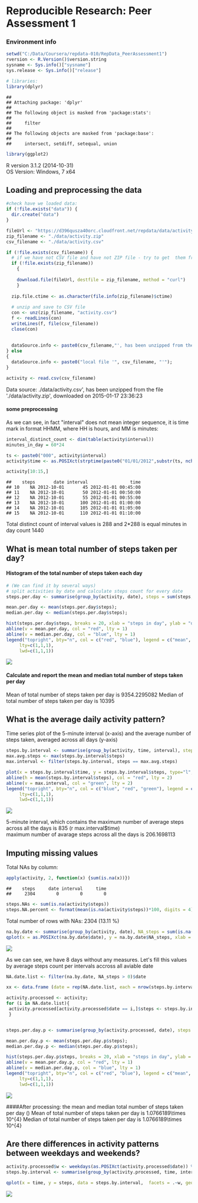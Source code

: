 # Reproducible Research: Peer Assessment 1
### Environment info

```r
setwd("C:/Data/Coursera/repdata-010/RepData_PeerAssessment1")
rversion <- R.Version()$version.string
sysname <- Sys.info()["sysname"]
sys.release <- Sys.info()["release"]

# libraries:
library(dplyr) 
```

```
## 
## Attaching package: 'dplyr'
## 
## The following object is masked from 'package:stats':
## 
##     filter
## 
## The following objects are masked from 'package:base':
## 
##     intersect, setdiff, setequal, union
```

```r
library(ggplot2)
```
R version 3.1.2 (2014-10-31)  
OS Version: Windows, 7 x64

## Loading and preprocessing the data

```r
#check have we loaded data:
if (!file.exists("data")) {     
  dir.create("data")  
}

fileUrl <- "https://d396qusza40orc.cloudfront.net/repdata/data/activity.zip"
zip_filename <- "./data/activity.zip"
csv_filename <- "./data/activity.csv"

if (!file.exists(csv_filename)) {
  # if we have not CSV file and have not ZIP file - try to get  them from web    
  if (!file.exists(zip_filename))
    {
    
    download.file(fileUrl, destfile = zip_filename, method = "curl")
    }
  
  zip.file.ctime <- as.character(file.info(zip_filename)$ctime)
  
  # unzip and save to CSV file
  con <- unz(zip_filename, "activity.csv")
  f <- readLines(con)
  writeLines(f, file(csv_filename))
  close(con)
  
  
  dataSource.info <- paste0(csv_filename,"', has been unzipped from the file '", zip_filename, "', downloaded on ", zip.file.ctime, "")    
} else   
{
  dataSource.info <- paste0("local file '", csv_filename, "'");
}

activity <- read.csv(csv_filename)
```
Data source: ./data/activity.csv', has been unzipped from the file './data/activity.zip', downloaded on 2015-01-17 23:36:23

#### some  preprocessing

As we can see, in fact "interval" does not mean integer sequence, it is time mark in format HHMM, where HH is hours, and MM is minutes:  

```r
interval_distinct_count <- dim(table(activity$interval))
minutes_in_day = 60*24

ts <- paste0("000", activity$interval)
activity$time <- as.POSIXct(strptime(paste0("01/01/2012",substr(ts, nchar(ts)-3, nchar(ts))), "%d/%m/%Y %H%M"))

activity[10:15,]
```

```
##    steps       date interval                time
## 10    NA 2012-10-01       45 2012-01-01 00:45:00
## 11    NA 2012-10-01       50 2012-01-01 00:50:00
## 12    NA 2012-10-01       55 2012-01-01 00:55:00
## 13    NA 2012-10-01      100 2012-01-01 01:00:00
## 14    NA 2012-10-01      105 2012-01-01 01:05:00
## 15    NA 2012-10-01      110 2012-01-01 01:10:00
```
Total distinct count of interval values is 288 and 2*288 is equal minutes in day count 1440  


## What is mean total number of steps taken per day?

#### Histogram of the total number of steps taken each day    


```r
# (We can find it by several ways)
# split activities by date and calculate steps count for every date
steps.per.day <- summarise(group_by(activity, date), steps = sum(steps, na.rm = TRUE))

mean.per.day <- mean(steps.per.day$steps);
median.per.day <- median(steps.per.day$steps);

hist(steps.per.day$steps, breaks = 20, xlab = "steps in day", ylab = "days", main = "number of steps taken each day")
abline(v = mean.per.day, col = "red", lty = 1)
abline(v = median.per.day, col = "blue", lty = 1)
legend("topright", bty="n", col = c("red", "blue"), legend = c("mean", "median"),
     lty=c(1,1,1), 
     lwd=c(1,1,1)) 
```

![](PA1_template_files/figure-html/unnamed-chunk-4-1.png) 
  
#### Calculate and report the mean and median total number of steps taken per day   
Mean of total number of steps taken per day is 9354.2295082
Median of total number of steps taken per day is 10395

## What is the average daily activity pattern?

Time series plot  of the 5-minute interval (x-axis) and the average number of steps taken, averaged across all days (y-axis)  

```r
steps.by.interval <- summarise(group_by(activity, time, interval), steps = mean(steps, na.rm = TRUE))
max.avg.steps <- max(steps.by.interval$steps)
max.interval <- filter(steps.by.interval, steps == max.avg.steps)

plot(x = steps.by.interval$time, y = steps.by.interval$steps, type="l", col = "blue", xlab = "time", ylab = "steps", main = "average steps across \n all the days in the dataset")
abline(h = mean(steps.by.interval$steps), col = "red", lty = 2)
abline(v = max.interval, col = "green", lty = 2)
legend("topright", bty="n", col = c("blue", "red", "green"), legend = c("steps", "avg", "time of max"),
     lty=c(1,1,1), 
     lwd=c(1,1,1)) 
```

![](PA1_template_files/figure-html/unnamed-chunk-5-1.png) 
   
5-minute interval, which contains the maximum number of average steps across all the days is 835 (r max.interval$time)  
maximum number of avarage steps across all the days is 206.1698113

## Imputing missing values

Total NAs by column:

```r
apply(activity, 2, function(x) {sum(is.na(x))})
```

```
##    steps     date interval     time 
##     2304        0        0        0
```

```r
steps.NAs <- sum(is.na(activity$steps))
steps.NA.percent <- format(mean(is.na(activity$steps))*100, digits = 4)
```
Total number of rows with NAs: 2304 (13.11 %)


```r
na.by.date <- summarise(group_by(activity, date), NA_steps = sum(is.na(steps)))
qplot(x = as.POSIXct(na.by.date$date), y = na.by.date$NA_steps, xlab = "date", ylab = "N/A steps value count", main = "N/A steps value distribution")
```

![](PA1_template_files/figure-html/unnamed-chunk-7-1.png) 

As we can see, we have 8 days without any measures.
Let's fill this values by average steps count per intervals accross all aviable date

```r
NA.date.list <- filter(na.by.date, NA_steps > 0)$date

xx <- data.frame (date = rep(NA.date.list, each = nrow(steps.by.interval)), steps.by.interval)

activity.processed <- activity;
for (i in NA.date.list){ 
 activity.processed[activity.processed$date == i,]$steps <- steps.by.interval$steps
 } 


steps.per.day.p <- summarise(group_by(activity.processed, date), steps = sum(steps, na.rm = TRUE))

mean.per.day.p <- mean(steps.per.day.p$steps);
median.per.day.p <- median(steps.per.day.p$steps);

hist(steps.per.day.p$steps, breaks = 20, xlab = "steps in day", ylab = "days", main = "number of steps taken each day")
abline(v = mean.per.day.p, col = "red", lty = 1)
abline(v = median.per.day.p, col = "blue", lty = 1)
legend("topright", bty="n", col = c("red", "blue"), legend = c("mean", "median"),
     lty=c(1,1,1), 
     lwd=c(1,1,1)) 
```

![](PA1_template_files/figure-html/unnamed-chunk-8-1.png) 
  
####After processing: the mean and median total number of steps taken per day   ()
Mean of total number of steps taken per day is 1.0766189\times 10^{4}
Median of total number of steps taken per day is 1.0766189\times 10^{4}


## Are there differences in activity patterns between weekdays and weekends?



```r
activity.processed$w <- weekdays(as.POSIXct(activity.processed$date)) %in% c("Saturday", "Sunday")
steps.by.interval <- summarise(group_by(activity.processed, time, interval, w), steps = mean(steps, na.rm = TRUE))

qplot(x = time, y = steps, data = steps.by.interval,  facets = .~w, geom = "line", main = "not Weekend | weekend")
```

![](PA1_template_files/figure-html/unnamed-chunk-9-1.png) 

